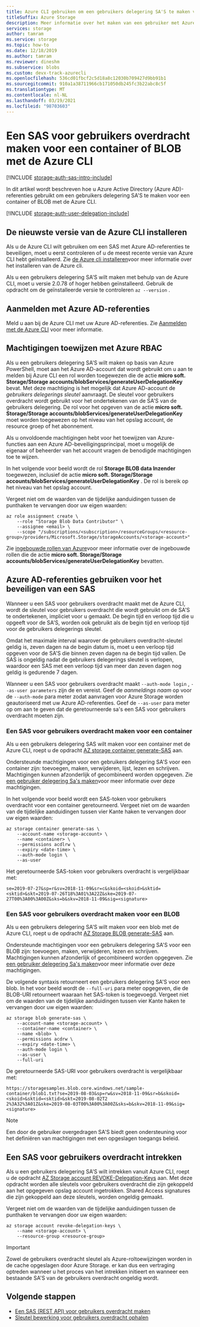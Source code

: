 ```yaml
---
title: Azure CLI gebruiken om een gebruikers delegering SA'S te maken voor een container of BLOB
titleSuffix: Azure Storage
description: Meer informatie over het maken van een gebruiker met Azure Active Directory referenties met behulp van Azure CLI.
services: storage
author: tamram
ms.service: storage
ms.topic: how-to
ms.date: 12/18/2019
ms.author: tamram
ms.reviewer: dineshm
ms.subservice: blobs
ms.custom: devx-track-azurecli
ms.openlocfilehash: 536cd01fbcf2c5d18a8c12030b709427d9bb91b1
ms.sourcegitcommit: 910a1a38711966cb171050db245fc3b22abc8c5f
ms.translationtype: MT
ms.contentlocale: nl-NL
ms.lasthandoff: 03/19/2021
ms.locfileid: "98703603"
---
```

# <a name="create-a-user-delegation-sas-for-a-container-or-blob-with-the-azure-cli"></a>Een SAS voor gebruikers overdracht maken voor een container of BLOB met de Azure CLI

[!INCLUDE [storage-auth-sas-intro-include](../../../includes/storage-auth-sas-intro-include.md)]

In dit artikel wordt beschreven hoe u Azure Active Directory (Azure AD)-referenties gebruikt om een gebruikers delegering SA'S te maken voor een container of BLOB met de Azure CLI.

[!INCLUDE [storage-auth-user-delegation-include](../../../includes/storage-auth-user-delegation-include.md)]

## <a name="install-the-latest-version-of-the-azure-cli"></a>De nieuwste versie van de Azure CLI installeren

Als u de Azure CLI wilt gebruiken om een SAS met Azure AD-referenties te beveiligen, moet u eerst controleren of u de meest recente versie van Azure CLI hebt geïnstalleerd. Zie [de Azure cli installeren](/cli/azure/install-azure-cli)voor meer informatie over het installeren van de Azure cli.

Als u een gebruikers delegering SA'S wilt maken met behulp van de Azure CLI, moet u versie 2.0.78 of hoger hebben geïnstalleerd. Gebruik de opdracht om de geïnstalleerde versie te controleren `az --version` .

## <a name="sign-in-with-azure-ad-credentials"></a>Aanmelden met Azure AD-referenties

Meld u aan bij de Azure CLI met uw Azure AD-referenties. Zie [Aanmelden met de Azure CLI](/cli/azure/authenticate-azure-cli) voor meer informatie.

## <a name="assign-permissions-with-azure-rbac"></a>Machtigingen toewijzen met Azure RBAC

Als u een gebruikers delegering SA'S wilt maken op basis van Azure PowerShell, moet aan het Azure AD-account dat wordt gebruikt om u aan te melden bij Azure CLI een rol worden toegewezen die de actie **micro soft. Storage/Storage accounts/blobServices/generateUserDelegationKey** bevat. Met deze machtiging is het mogelijk dat Azure AD-account de *gebruikers delegerings sleutel* aanvraagt. De sleutel voor gebruikers overdracht wordt gebruikt voor het ondertekenen van de SA'S van de gebruikers delegering. De rol voor het opgeven van de actie **micro soft. Storage/Storage accounts/blobServices/generateUserDelegationKey** moet worden toegewezen op het niveau van het opslag account, de resource groep of het abonnement.

Als u onvoldoende machtigingen hebt voor het toewijzen van Azure-functies aan een Azure AD-beveiligingsprincipal, moet u mogelijk de eigenaar of beheerder van het account vragen de benodigde machtigingen toe te wijzen.

In het volgende voor beeld wordt de rol **Storage BLOB data Inzender** toegewezen, inclusief de actie **micro soft. Storage/Storage accounts/blobServices/generateUserDelegationKey** . De rol is bereik op het niveau van het opslag account.

Vergeet niet om de waarden van de tijdelijke aanduidingen tussen de punthaken te vervangen door uw eigen waarden:

```azurecli-interactive
az role assignment create \
    --role "Storage Blob Data Contributor" \
    --assignee <email> \
    --scope "/subscriptions/<subscription>/resourceGroups/<resource-group>/providers/Microsoft.Storage/storageAccounts/<storage-account>"
```

Zie [ingebouwde rollen van Azure](../../role-based-access-control/built-in-roles.md)voor meer informatie over de ingebouwde rollen die de actie **micro soft. Storage/Storage accounts/blobServices/generateUserDelegationKey** bevatten.

## <a name="use-azure-ad-credentials-to-secure-a-sas"></a>Azure AD-referenties gebruiken voor het beveiligen van een SAS

Wanneer u een SAS voor gebruikers overdracht maakt met de Azure CLI, wordt de sleutel voor gebruikers overdracht die wordt gebruikt om de SA'S te ondertekenen, impliciet voor u gemaakt. De begin tijd en verloop tijd die u opgeeft voor de SA'S, worden ook gebruikt als de begin tijd en verloop tijd voor de gebruikers delegerings sleutel.

Omdat het maximale interval waarover de gebruikers overdracht-sleutel geldig is, zeven dagen na de begin datum is, moet u een verloop tijd opgeven voor de SA'S die binnen zeven dagen na de begin tijd vallen. De SAS is ongeldig nadat de gebruikers delegerings sleutel is verlopen, waardoor een SAS met een verloop tijd van meer dan zeven dagen nog geldig is gedurende 7 dagen.

Wanneer u een SAS voor gebruikers overdracht maakt `--auth-mode login` , `--as-user parameters` zijn de en vereist. Geef de *aanmeldings naam* op voor de `--auth-mode` para meter zodat aanvragen voor Azure Storage worden geautoriseerd met uw Azure AD-referenties. Geef de `--as-user` para meter op om aan te geven dat de geretourneerde sa's een SAS voor gebruikers overdracht moeten zijn.

### <a name="create-a-user-delegation-sas-for-a-container"></a>Een SAS voor gebruikers overdracht maken voor een container

Als u een gebruikers delegering SAS wilt maken voor een container met de Azure CLI, roept u de opdracht [AZ storage container generate-SAS](/cli/azure/storage/container#az-storage-container-generate-sas) aan.

Ondersteunde machtigingen voor een gebruikers delegering SA'S voor een container zijn: toevoegen, maken, verwijderen, lijst, lezen en schrijven. Machtigingen kunnen afzonderlijk of gecombineerd worden opgegeven. Zie [een gebruiker delegering Sa's maken](/rest/api/storageservices/create-user-delegation-sas)voor meer informatie over deze machtigingen.

In het volgende voor beeld wordt een SAS-token voor gebruikers overdracht voor een container geretourneerd. Vergeet niet om de waarden van de tijdelijke aanduidingen tussen vier Kante haken te vervangen door uw eigen waarden:

```azurecli-interactive
az storage container generate-sas \
    --account-name <storage-account> \
    --name <container> \
    --permissions acdlrw \
    --expiry <date-time> \
    --auth-mode login \
    --as-user
```

Het geretourneerde SAS-token voor gebruikers overdracht is vergelijkbaar met:

```
se=2019-07-27&sp=r&sv=2018-11-09&sr=c&skoid=<skoid>&sktid=<sktid>&skt=2019-07-26T18%3A01%3A22Z&ske=2019-07-27T00%3A00%3A00Z&sks=b&skv=2018-11-09&sig=<signature>
```

### <a name="create-a-user-delegation-sas-for-a-blob"></a>Een SAS voor gebruikers overdracht maken voor een BLOB

Als u een gebruikers delegering SA'S wilt maken voor een blob met de Azure CLI, roept u de opdracht [AZ Storage BLOB generate-SAS](/cli/azure/storage/blob#az-storage-blob-generate-sas) aan.

Ondersteunde machtigingen voor een gebruikers delegering SA'S voor een BLOB zijn: toevoegen, maken, verwijderen, lezen en schrijven. Machtigingen kunnen afzonderlijk of gecombineerd worden opgegeven. Zie [een gebruiker delegering Sa's maken](/rest/api/storageservices/create-user-delegation-sas)voor meer informatie over deze machtigingen.

De volgende syntaxis retourneert een gebruikers delegering SA'S voor een blob. In het voor beeld wordt de `--full-uri` para meter opgegeven, die de BLOB-URI retourneert waaraan het SAS-token is toegevoegd. Vergeet niet om de waarden van de tijdelijke aanduidingen tussen vier Kante haken te vervangen door uw eigen waarden:

```azurecli-interactive
az storage blob generate-sas \
    --account-name <storage-account> \
    --container-name <container> \
    --name <blob> \
    --permissions acdrw \
    --expiry <date-time> \
    --auth-mode login \
    --as-user \
    --full-uri
```

De geretourneerde SAS-URI voor gebruikers overdracht is vergelijkbaar met:

```
https://storagesamples.blob.core.windows.net/sample-container/blob1.txt?se=2019-08-03&sp=rw&sv=2018-11-09&sr=b&skoid=<skoid>&sktid=<sktid>&skt=2019-08-02T2
2%3A32%3A01Z&ske=2019-08-03T00%3A00%3A00Z&sks=b&skv=2018-11-09&sig=<signature>
```

> [!NOTE]
> Een door de gebruiker overgedragen SA'S biedt geen ondersteuning voor het definiëren van machtigingen met een opgeslagen toegangs beleid.

## <a name="revoke-a-user-delegation-sas"></a>Een SAS voor gebruikers overdracht intrekken

Als u een gebruikers delegering SA'S wilt intrekken vanuit Azure CLI, roept u de opdracht [AZ Storage account REVOKE-Delegation-Keys](/cli/azure/storage/account#az-storage-account-revoke-delegation-keys) aan. Met deze opdracht worden alle sleutels voor gebruikers overdracht die zijn gekoppeld aan het opgegeven opslag account ingetrokken. Shared Access signatures die zijn gekoppeld aan deze sleutels, worden ongeldig gemaakt.

Vergeet niet om de waarden van de tijdelijke aanduidingen tussen de punthaken te vervangen door uw eigen waarden:

```azurecli-interactive
az storage account revoke-delegation-keys \
    --name <storage-account> \
    --resource-group <resource-group>
```

> [!IMPORTANT]
> Zowel de gebruikers overdracht sleutel als Azure-roltoewijzingen worden in de cache opgeslagen door Azure Storage. er kan dus een vertraging optreden wanneer u het proces van het intrekken initieert en wanneer een bestaande SA'S van de gebruikers overdracht ongeldig wordt.

## <a name="next-steps"></a>Volgende stappen

- [Een SAS (REST API) voor gebruikers overdracht maken](/rest/api/storageservices/create-user-delegation-sas)
- [Sleutel bewerking voor gebruikers overdracht ophalen](/rest/api/storageservices/get-user-delegation-key)
